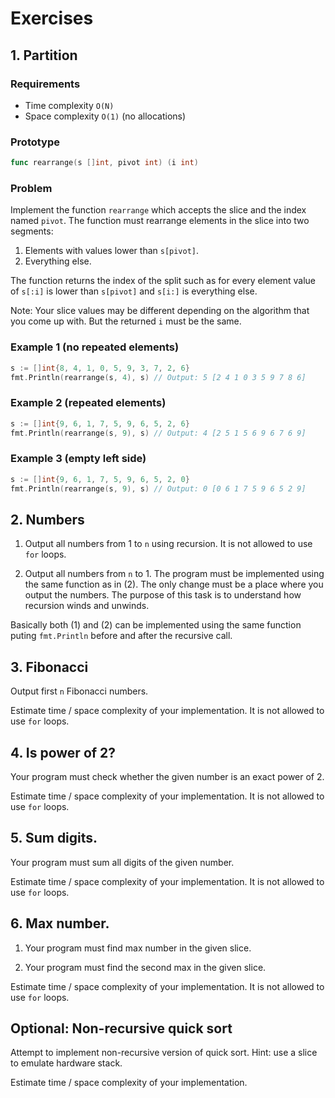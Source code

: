 # Exercises

## 1. Partition

### Requirements

- Time complexity `O(N)`
- Space complexity `O(1)` (no allocations) 

### Prototype

```go
func rearrange(s []int, pivot int) (i int)
```

### Problem

Implement the function `rearrange` which accepts the slice and the index named
`pivot`. The function must rearrange elements in the slice into two segments:

1. Elements with values lower than `s[pivot]`.
2. Everything else.

The function returns the index of the split such as for every element value of
`s[:i]` is lower than `s[pivot]` and `s[i:]` is everything else.

Note: Your slice values may be different depending on the algorithm that you
come up with. But the returned `i` must be the same.

### Example 1 (no repeated elements)

```go
s := []int{8, 4, 1, 0, 5, 9, 3, 7, 2, 6}
fmt.Println(rearrange(s, 4), s) // Output: 5 [2 4 1 0 3 5 9 7 8 6]
```

### Example 2 (repeated elements)

```go
s := []int{9, 6, 1, 7, 5, 9, 6, 5, 2, 6}
fmt.Println(rearrange(s, 9), s) // Output: 4 [2 5 1 5 6 9 6 7 6 9]
```

### Example 3 (empty left side)

```go
s := []int{9, 6, 1, 7, 5, 9, 6, 5, 2, 0}
fmt.Println(rearrange(s, 9), s) // Output: 0 [0 6 1 7 5 9 6 5 2 9]
```

## 2. Numbers

1) Output all numbers from 1 to `n` using recursion. It is not allowed to use `for` loops.

2) Output all numbers from `n` to 1. The program must be implemented using the same function as in (2).
The only change must be a place where you output the numbers. The purpose of this task is to understand
how recursion winds and unwinds.

Basically both (1) and (2) can be implemented using the same function puting `fmt.Println` before and
after the recursive call.

## 3. Fibonacci

Output first `n` Fibonacci numbers.

Estimate time / space complexity of your implementation. It is not
allowed to use `for` loops.

## 4. Is power of 2?

Your program must check whether the given number is an exact power of 2.

Estimate time / space complexity of your implementation. It is not allowed to use `for` loops.

## 5. Sum digits.

Your program must sum all digits of the given number.

Estimate time / space complexity of your implementation. It is not allowed to use `for` loops.

## 6. Max number.

1) Your program must find max number in the given slice. 

2) Your program must find the second max in the given slice. 

Estimate time / space complexity of your implementation. It is not allowed to use `for` loops.

## Optional: Non-recursive quick sort

Attempt to implement non-recursive version of quick sort. Hint: use a slice to emulate hardware stack.

Estimate time / space complexity of your implementation.
